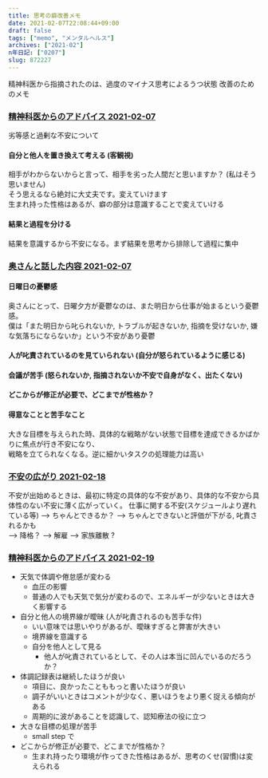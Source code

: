 ```yaml
---
title: 思考の癖改善メモ
date: 2021-02-07T22:08:44+09:00
draft: false
tags: ["memo", "メンタルヘルス"]
archives: ["2021-02"]
n年日記: ["0207"]
slug: 872227
---
```

精神科医から指摘されたのは、過度のマイナス思考によるうつ状態
改善のためのメモ

### <u>精神科医からのアドバイス 2021-02-07</u>
劣等感と過剰な不安について
#### 自分と他人を置き換えて考える (客観視)
相手がわからないからと言って、相手を劣った人間だと思いますか？ (私はそう思いません)  
そう思えるなら絶対に大丈夫です。変えていけます  
生まれ持った性格はあるが、癖の部分は意識することで変えていける

#### 結果と過程を分ける
結果を意識するから不安になる。まず結果を思考から排除して過程に集中

### <u>奥さんと話した内容 2021-02-07</u>
#### 日曜日の憂鬱感
奥さんにとって、日曜夕方が憂鬱なのは、また明日から仕事が始まるという憂鬱感。  
僕は「また明日から叱られないか, トラブルが起きないか, 指摘を受けないか, 嫌な気落ちにならないか」という不安があり憂鬱
#### 人が叱責されているのを見ていられない (自分が怒られているように感じる)
#### 会議が苦手 (怒られないか, 指摘されないか不安で自身がなく、出たくない)
#### どこからが修正が必要で、どこまでが性格か？
#### 得意なことと苦手なこと
大きな目標を与えられた時、具体的な戦略がない状態で目標を達成できるかばかりに焦点が行き不安になり、  
戦略を立てられなくなる。逆に細かいタスクの処理能力は高い

### <u>不安の広がり 2021-02-18</u>
不安が出始めるときは、最初に特定の具体的な不安があり、具体的な不安から具体性のない不安に薄く広がっていく。
仕事に関する不安(スケジュールより遅れている等) --> ちゃんとできるか？ --> ちゃんとできないと評価が下がる, 叱責されるかも  
--> 降格？ --> 解雇 --> 家族離散 ?

### <u>精神科医からのアドバイス 2021-02-19</u> 
- 天気で体調や倦怠感が変わる
  - 血圧の影響
  - 普通の人でも天気で気分が変わるので、エネルギーが少ないときは大きく影響する
- 自分と他人の境界線が曖昧 (人が叱責されるのも苦手な件)
  - いい意味では思いやりがあるが、曖昧すぎると弊害が大きい
  - 境界線を意識する
  - 自分を他人として見る
    - 他人が叱責されているとして、その人は本当に凹んでいるのだろうか？
-  体調記録表は継続したほうが良い  
   - 項目に、良かったことももっと書いたほうが良い
   - 調子がいいときはコメントが少なく、悪いほうをより悪く捉える傾向がある
   - 周期的に波があることを認識して、認知療法の役に立つ
- 大きな目標の処理が苦手
   - small step で
- どこからが修正が必要で、どこまでが性格か？
   - 生まれ持ったり環境が作ってきた性格はあるが、思考のくせ(習慣)は変えられる
